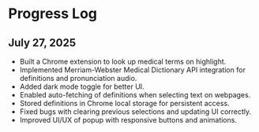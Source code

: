 # Progress Log

## July 27, 2025

- Built a Chrome extension to look up medical terms on highlight.
- Implemented Merriam-Webster Medical Dictionary API integration for definitions and pronunciation audio.
- Added dark mode toggle for better UI.
- Enabled auto-fetching of definitions when selecting text on webpages.
- Stored definitions in Chrome local storage for persistent access.
- Fixed bugs with clearing previous selections and updating UI correctly.
- Improved UI/UX of popup with responsive buttons and animations.